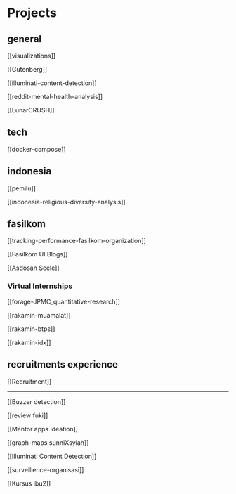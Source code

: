 # Projects

## general

[[visualizations]]

[[Gutenberg]]

[[illuminati-content-detection]]

[[reddit-mental-health-analysis]]

[[LunarCRUSH]]

## tech

[[docker-compose]]

## indonesia

[[pemilu]]

[[indonesia-religious-diversity-analysis]]

## fasilkom

[[tracking-performance-fasilkom-organization]]

[[Fasilkom UI Blogs]]

[[Asdosan Scele]]

### Virtual Internships

[[forage-JPMC_quantitative-research]]

[[rakamin-muamalat]]

[[rakamin-btps]]

[[rakamin-idx]]


## recruitments experience

[[Recruitment]]


---
[[Buzzer detection]]
  
[[review fuki]]
  
[[Mentor apps ideation]]
  
[[graph-maps sunniXsyiah]]
  
[[Illuminati Content Detection]]
  
[[surveillence-organisasi]]
  
[[Kursus ibu2]]